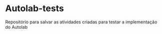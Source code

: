 # Autolab-tests

Repositório para salvar as atividades criadas para testar a implementação do Autolab
